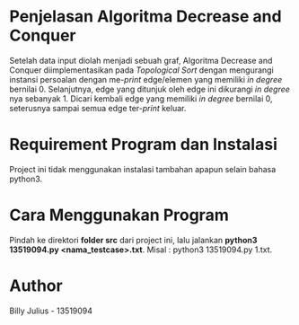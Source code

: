# Penjelasan Algoritma Decrease and Conquer
Setelah data input diolah menjadi sebuah graf, Algoritma Decrease and Conquer diimplementasikan pada *Topological Sort* dengan mengurangi instansi persoalan dengan me-*print* edge/elemen yang memiliki *in degree* bernilai 0. Selanjutnya, edge yang ditunjuk oleh edge ini dikurangi *in degree* nya sebanyak 1. Dicari kembali edge yang memiliki *in degree* bernilai 0, seterusnya sampai semua edge ter-*print* keluar.

# Requirement Program dan Instalasi
Project ini tidak menggunakan instalasi tambahan apapun selain bahasa python3.

# Cara Menggunakan Program
Pindah ke direktori **folder src** dari project ini, lalu jalankan **python3 13519094.py <nama_testcase>.txt**. Misal : python3 13519094.py 1.txt.

# Author
Billy Julius - 13519094
